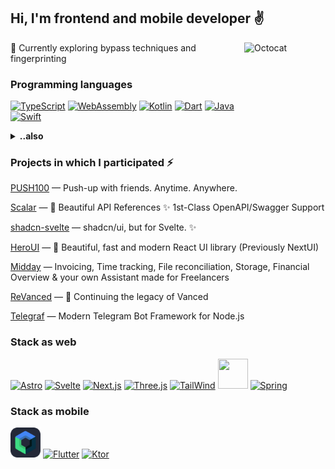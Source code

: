## Hi, I'm frontend and mobile developer :v:

<img align="right" alt="Octocat" width="130px" height="130px" src="https://media.giphy.com/media/du3J3cXyzhj75IOgvA/giphy.gif" />

:page_facing_up: Currently exploring bypass techniques and fingerprinting

### Programming languages
[![TypeScript](https://skillicons.dev/icons?i=typescript)](https://typescriptlang.org)
[![WebAssembly](https://skillicons.dev/icons?i=wasm)](https://webassembly.org)
[![Kotlin](https://skillicons.dev/icons?i=kotlin)](https://kotlinlang.org)
[![Dart](https://skillicons.dev/icons?i=dart)](https://dart.dev)
[![Java](https://skillicons.dev/icons?i=java)](https://dev.java)
[![Swift](https://skillicons.dev/icons?i=swift)](https://www.swift.org)

<details><summary><b>..also</b></summary>

[![Programming languages](https://skillicons.dev/icons?i=v,py,c,php&perline=4)](https://github.com/milksense)
</details>


### Projects in which I participated :zap:
[PUSH100][6] — Push-up with friends. Anytime. Anywhere.

[Scalar][7] — 📖 Beautiful API References ✨ 1st-Class OpenAPI/Swagger Support

[shadcn-svelte][5] — shadcn/ui, but for Svelte. ✨

[HeroUI][3] — :rocket: Beautiful, fast and modern React UI library (Previously NextUI)

[Midday][4] — Invoicing, Time tracking, File reconciliation, Storage, Financial Overview & your own Assistant made for Freelancers

[ReVanced][1] — :pill: Continuing the legacy of Vanced

[Telegraf][2] — Modern Telegram Bot Framework for Node.js

### Stack as web
[![Astro](https://skillicons.dev/icons?i=astro)](https://astro.build)
[![Svelte](https://skillicons.dev/icons?i=svelte)](https://svelte.dev)
[![Next.js](https://skillicons.dev/icons?i=next)](https://nextjs.org)
[![Three.js](https://skillicons.dev/icons?i=threejs)](https://threejs.org)
[![TailWind](https://skillicons.dev/icons?i=tailwind)](https://tailwindcss.com)
<a href="https://moleculer.services/"><img height="48" width="48" src="https://moleculer.services/icon/favicon-96x96.png"></a>
[![Spring](https://skillicons.dev/icons?i=spring)](https://spring.io)

### Stack as mobile
<a href="https://developer.android.com/jetpack/compose"><img height="48" width="48" src="./assets/Compose2-Dark.svg"></a>
[![Flutter](https://skillicons.dev/icons?i=flutter)](https://flutter.dev)
[![Ktor](https://skillicons.dev/icons?i=ktor)](https://ktor.io)

[1]: https://github.com/revanced
[2]: https://github.com/telegraf/telegraf
[3]: https://github.com/nextui-org/nextui
[4]: https://midday.ai
[5]: https://shadcn-svelte.com
[6]: https://push100.com
[7]: https://scalar.com

